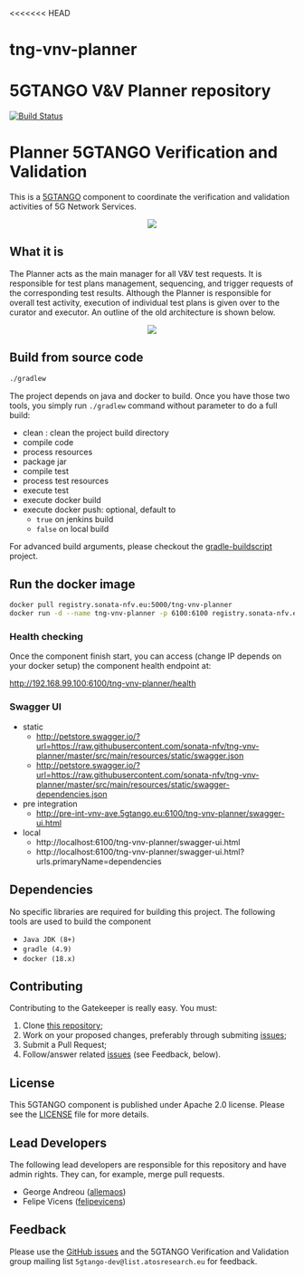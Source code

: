 <<<<<<< HEAD
# tng-vnv-planner
5GTANGO V&amp;V Planner repository
=======
[![Build Status](http://jenkins.sonata-nfv.eu/buildStatus/icon?job=tng-vnv-planner/master)](https://jenkins.sonata-nfv.eu/job/tng-vnv-planner)


# Planner 5GTANGO Verification and Validation
This is a [5GTANGO](http://www.5gtango.eu) component to coordinate the verification and validation activities of 5G Network Services.


<p align="center"><img src="https://github.com/sonata-nfv/tng-api-gtw/wiki/images/sonata-5gtango-logo-500px.png" /></p>

## What it is

The Planner acts as the main manager for all V&V test requests. It is responsible for test plans management, sequencing, and trigger requests of the corresponding test results. Although the Planner is responsible for overall test activity, execution of individual test plans is given over to the curator and executor.
An outline of the old architecture is shown below.

<p align="center"><img src="https://raw.githubusercontent.com/wiki/sonata-nfv/tng-vnv-planner/images/v40-release-planner.png" /></p>



## Build from source code

```bash
./gradlew
```

The project depends on java and docker to build. Once you have those two tools, you simply run `./gradlew` command without parameter to do a full build:
* clean : clean the project build directory
* compile code
* process resources
* package jar
* compile test
* process test resources
* execute test
* execute docker build
* execute docker push: optional, default to
  * `true` on jenkins build
  * `false` on local build

For advanced build arguments, please checkout the [gradle-buildscript](https://github.com/mrduguo/gradle-buildscript) project.


## Run the docker image

```bash
docker pull registry.sonata-nfv.eu:5000/tng-vnv-planner
docker run -d --name tng-vnv-planner -p 6100:6100 registry.sonata-nfv.eu:5000/tng-vnv-planner
```

### Health checking

Once the component finish start, you can access (change IP depends on your docker setup) the component health endpoint at:

http://192.168.99.100:6100/tng-vnv-planner/health

### Swagger UI

* static
    * http://petstore.swagger.io/?url=https://raw.githubusercontent.com/sonata-nfv/tng-vnv-planner/master/src/main/resources/static/swagger.json
    * http://petstore.swagger.io/?url=https://raw.githubusercontent.com/sonata-nfv/tng-vnv-planner/master/src/main/resources/static/swagger-dependencies.json
* pre integration 
    * http://pre-int-vnv-ave.5gtango.eu:6100/tng-vnv-planner/swagger-ui.html
* local 
    * http://localhost:6100/tng-vnv-planner/swagger-ui.html
    * http://localhost:6100/tng-vnv-planner/swagger-ui.html?urls.primaryName=dependencies



## Dependencies

No specific libraries are required for building this project. The following tools are used to build the component

- `Java JDK (8+)`
- `gradle (4.9)`
- `docker (18.x)`


## Contributing
Contributing to the Gatekeeper is really easy. You must:

1. Clone [this repository](http://github.com/sonata-nfv/tng-vnv-planner);
1. Work on your proposed changes, preferably through submiting [issues](https://github.com/sonata-nfv/tng-vnv-planner/issues);
1. Submit a Pull Request;
1. Follow/answer related [issues](https://github.com/sonata-nfv/tng-vnv-planner/issues) (see Feedback, below).


## License

This 5GTANGO component is published under Apache 2.0 license. Please see the [LICENSE](LICENSE) file for more details.

## Lead Developers

The following lead developers are responsible for this repository and have admin rights. They can, for example, merge pull requests.

* George Andreou ([allemaos](https://github.com/allemaos))
* Felipe Vicens ([felipevicens](https://github.com/felipevicens))

## Feedback

Please use the [GitHub issues](https://github.com/sonata-nfv/tng-vnv-planner/issues) and the 5GTANGO Verification and Validation group mailing list `5gtango-dev@list.atosresearch.eu` for feedback.

